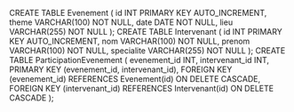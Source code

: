 CREATE TABLE Evenement (
    id INT PRIMARY KEY AUTO_INCREMENT,
    theme VARCHAR(100) NOT NULL,
    date DATE NOT NULL,
    lieu VARCHAR(255) NOT NULL
);
CREATE TABLE Intervenant (
    id INT PRIMARY KEY AUTO_INCREMENT,
    nom VARCHAR(100) NOT NULL,
    prenom VARCHAR(100) NOT NULL,
    specialite VARCHAR(255) NOT NULL
);
CREATE TABLE ParticipationEvenement (
    evenement_id INT,
    intervenant_id INT,
    PRIMARY KEY (evenement_id, intervenant_id),
    FOREIGN KEY (evenement_id) REFERENCES Evenement(id) ON DELETE CASCADE,
    FOREIGN KEY (intervenant_id) REFERENCES Intervenant(id) ON DELETE CASCADE
);
